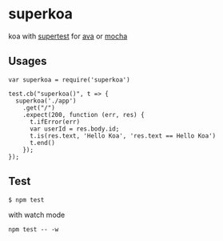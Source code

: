 # superkoa

koa with [supertest](https://github.com/visionmedia/supertest) for [ava](https://github.com/avajs/ava) or [mocha](https://github.com/mochajs/mocha)

## Usages

```
var superkoa = require('superkoa')

test.cb("superkoa()", t => {
  superkoa('./app')
    .get("/")
    .expect(200, function (err, res) {
      t.ifError(err)
      var userId = res.body.id;
      t.is(res.text, 'Hello Koa', 'res.text == Hello Koa')
      t.end()
    });
});
```

## Test

```
$ npm test
```

with watch mode

```
npm test -- -w 
```